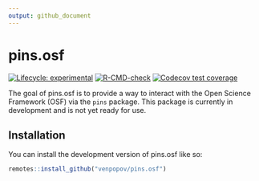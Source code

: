 ```yaml
---
output: github_document
---
```


<!-- README.md is generated from README.Rmd. Please edit that file -->



# pins.osf

<!-- badges: start -->
[![Lifecycle: experimental](https://img.shields.io/badge/lifecycle-experimental-orange.svg)](https://lifecycle.r-lib.org/articles/stages.html#experimental)
[![R-CMD-check](https://github.com/venpopov/pins.osf/actions/workflows/R-CMD-check.yaml/badge.svg)](https://github.com/venpopov/pins.osf/actions/workflows/R-CMD-check.yaml)
[![Codecov test coverage](https://codecov.io/gh/venpopov/pins.osf/branch/master/graph/badge.svg)](https://app.codecov.io/gh/venpopov/pins.osf?branch=master)
<!-- badges: end -->

The goal of pins.osf is to provide a way to interact with the Open Science Framework (OSF) via the `pins` package. This package is currently in development and is not yet ready for use.

## Installation

You can install the development version of pins.osf like so:

``` r
remotes::install_github("venpopov/pins.osf")
```
